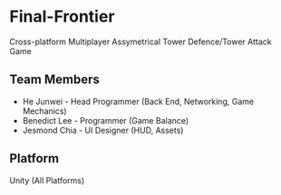 Final-Frontier
==============

Cross-platform Multiplayer Assymetrical Tower Defence/Tower Attack Game

Team Members
------------
- He Junwei - Head Programmer (Back End, Networking, Game Mechanics)
- Benedict Lee - Programmer (Game Balance)
- Jesmond Chia - UI Designer (HUD, Assets)

Platform
--------
Unity (All Platforms)
